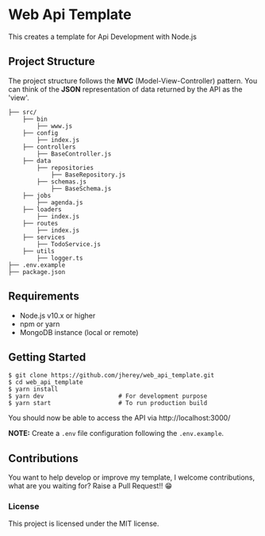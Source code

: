 # Web Api Template

This creates a template for Api Development with Node.js

## Project Structure

The project structure follows the **MVC** (Model-View-Controller) pattern. You can think of the **JSON** representation of data returned by the API as the 'view'.
```
├── src/
    ├── bin
        ├── www.js
    ├── config
        ├── index.js
    ├── controllers
        ├── BaseController.js
    ├── data
        ├── repositories
            ├── BaseRepository.js
        ├── schemas.js
            ├── BaseSchema.js
    ├── jobs
        ├── agenda.js
    ├── loaders
        ├── index.js
    ├── routes
        ├── index.js
    ├── services
        ├── TodoService.js
    ├── utils
        ├── logger.ts
├── .env.example
├── package.json
```

## Requirements

* Node.js v10.x or higher
* npm or yarn
* MongoDB instance (local or remote)

## Getting Started

```
$ git clone https://github.com/jherey/web_api_template.git
$ cd web_api_template
$ yarn install
$ yarn dev                     # For development purpose
$ yarn start                   # To run production build
```

You should now be able to access the API via http://localhost:3000/

**NOTE:** Create a `.env` file configuration following the `.env.example`.


## Contributions

You want to help develop or improve my template, I welcome contributions, what are you waiting for? Raise a Pull Request!! 😁

### License

This project is licensed under the MIT license.
